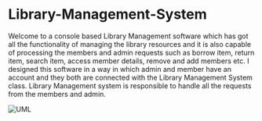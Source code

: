 # Library-Management-System

Welcome to a console based Library Management software which has got all the functionality of managing the library resources and it is also capable of processing the members and admin requests such as borrow item, return item, search item, access member details, remove and add members etc. I designed this software in a way in which admin and member have an account and they both are connected with the Library Management System class. Library Management system is responsible to handle all the requests from the members and admin.

![UML](https://user-images.githubusercontent.com/69043188/170803708-399178c5-19a5-4ff1-9e03-4c90bde1a199.png)
